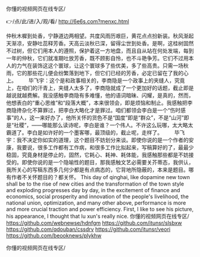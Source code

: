 
你懂的视频网页在线专区/




👉/点/此/进/入/观/看/ http://6e6s.com?menxc.html




仲秋木樨到处香，宁静道边两相望。共度风雨历艰巨，黄花点点扮新装。秋风渐起天渐凉，安静吐蕊释芳香。天高云淡秋已深，留得尘世到处香。是啊，这桂树固然不过树，但它们用本人的遵照，保护着这一方地盘，而且自从站在何处发端，每到一年的仲秋，它们就准期吐放芳香，既不顾影自怜，也不斗艳争芳。它们不过用本人的力气在装饰这这个寰球，让这个寰球多了些优美，多了些高贵。只需一场秋雨，它的那些花儿便会纷繁落到地下，但它们已经的芳香，必定已留在了我的心上。
　　毕飞宇：这个是和政事相关的，李商隐是一个政事上的夹缝人，究竟上，在咱们的汗青上，夹缝人太多了，李商隐就成了一个更加好的话题，截止即是越说就越费解。我没感触李商隐有多难懂，他的语词暗昧、闪耀，是真的，然而，他想表白的“重心思维”和“段落大概”，本来很领会，即是烦恼和制止。我感触把李商隐搀杂化不算罪过，把李白大略化才是罪过。咱们都领会李白是一个“伤时感事”的人，这一来好办了，他所关怀的货色不是“国度”即是“群众”，不是“山河”即是“社稷”，——哪能那么读诗呢，李白是谁？一个伟人。不许这么玩哪，太大略太霸道了。李白是如许好的一个墨客哪，最顶级的，截止呢，走样了。
　　毕飞宇：我不决定你如实的道理，这个题目不妨划分来谈。即使你说的是一个作者的安康，我要说，很多工作都有工作病，和很多工作比拟起来，写稿算好的了，最最少稳固，究竟身材是停止的，固然，它耗心、耗神、耗体能，我感触那些都是不妨接受的。即使你说的是一个隐喻性的题目，那我感触文艺必需要关芥蒂态，我供认，我所关心的写稿东西多几何少都是有点病态的，它背地所隐蔽的，本来是题目。哪有作者不关怀题目的？都关怀。
This day of qinghai, like dopamine new town shall be to the rise of new cities and the transformation of the town style and exploding progresses day by day, in the excitement of finance and economics, social prosperity and innovation of the people's livelihood, the national union, optimization, and many other above, performance is more and more crucial traction and power efficiency.
First, I like to see his picture, his appearance, I thought that lu xun's really nice.
你懂的视频网页在线专区/ https://github.com/webnewse/hdnfgm
https://github.com/itunsr/slsbxw
https://github.com/qdouban/cssdrv
https://github.com/itunsr/veori
https://github.com/beooknews/plykhw





你懂的视频网页在线专区/

